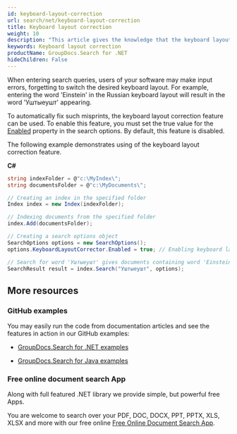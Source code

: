 ```yaml
---
id: keyboard-layout-correction
url: search/net/keyboard-layout-correction
title: Keyboard layout correction
weight: 10
description: "This article gives the knowledge that the keyboard layout correction feature can be used when entering search queries, users of your software may make input errors, forgetting to switch the desired keyboard layout."
keywords: Keyboard layout correction
productName: GroupDocs.Search for .NET
hideChildren: False
---
```

When entering search queries, users of your software may make input errors, forgetting to switch the desired keyboard layout. For example, entering the word 'Einstein' in the Russian keyboard layout will result in the word 'Уштыеушт' appearing.

To automatically fix such misprints, the keyboard layout correction feature can be used. To enable this feature, you must set the true value for the [Enabled](https://reference.groupdocs.com/net/search/groupdocs.search.options/keyboardlayoutcorrectoroptions/properties/enabled) property in the search options. By default, this feature is disabled.

The following example demonstrates using of the keyboard layout correction feature.

**C#**

```csharp
string indexFolder = @"c:\MyIndex\";
string documentsFolder = @"c:\MyDocuments\";

// Creating an index in the specified folder
Index index = new Index(indexFolder);

// Indexing documents from the specified folder
index.Add(documentsFolder);

// Creating a search options object
SearchOptions options = new SearchOptions();
options.KeyboardLayoutCorrector.Enabled = true; // Enabling keyboard layout correction

// Search for word 'Уштыеушт' gives documents containing word 'Einstein'
SearchResult result = index.Search("Уштыеушт", options);
```

## More resources

### GitHub examples

You may easily run the code from documentation articles and see the features in action in our GitHub examples:

*   [GroupDocs.Search for .NET examples](https://github.com/groupdocs-search/GroupDocs.Search-for-.NET)
    
*   [GroupDocs.Search for Java examples](https://github.com/groupdocs-search/GroupDocs.Search-for-Java)
    

### Free online document search App

Along with full featured .NET library we provide simple, but powerful free Apps.

You are welcome to search over your PDF, DOC, DOCX, PPT, PPTX, XLS, XLSX and more with our free online [Free Online Document Search App](https://products.groupdocs.app/search).
